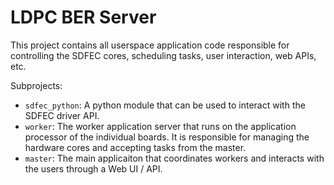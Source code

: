 # LDPC BER Server

This project contains all userspace application code responsible for controlling the SDFEC cores, scheduling tasks, user interaction, web APIs, etc.

Subprojects:

* `sdfec_python`: A python module that can be used to interact with the SDFEC driver API.
* `worker`: The worker application server that runs on the application processor of the individual boards. It is responsible for managing the hardware cores and accepting tasks from the master.
* `master`: The main applicaiton that coordinates workers and interacts with the users through a Web UI / API.
